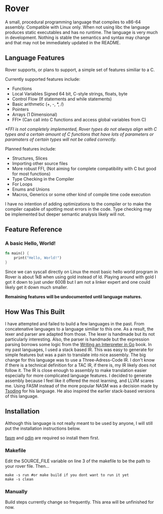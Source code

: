 # Rover
A small, procedural programming language that compiles to x86-64 assembly. Compatible with Linux only. When not using libc the language produces static executables and has no runtime. The language is very much in development. Nothing is stable the semantics and syntax may change and that may not be immediately updated in the README. 

## Language Features
Rover supports, or plans to support, a simple set of features similiar to a C.

Currently supported features include:
- Functions
- Local Variables Signed 64 bit, C-style strings, floats, byte
- Control Flow (If statements and while statements)
- Basic arithmetic (+, -, *, /)
- Pointers
- Arrays (1 Dimensional)
- FFI* (Can call into C functions and access global variables from C)

_*FFI is not completely implemented, Rover types do not always align with C types and a certain amount of C functions that have lots of parameters or paramaters of certain types will not be called correctly._ 

Planned features include:
- Structures, Slices
- Importing other source files
- More robust FFI, (Not aiming for complete compatibility with C but good for most functions)
- Type Checking in the Compiler
- For Loops
- Enums and Unions
- Macros, Generics or some other kind of compile time code execution

I have no intention of adding optimizations to the compiler or to make the compiler capable of spotting most errors in the code. Type checking may be implemented but deeper semantic analysis likely will not.

## Feature Reference

### A basic Hello, World!
```rust
fn main() {
    print("Hello, World!")
}
```
Since we can syscall directly on Linux the most basic hello world program in Rover is about 1kB when using gold instead of ld.
Playing around with gold I got it down to just under 600B but I am not a linker expert and one could likely get it down much smaller.

**Remaining features will be undocumented until language matures.**

## How Was This Built
I have attempted and failed to build a few languages in the past. From concatenative languages to a language
similiar to this one. As a result, the lexer and parser are adapted from those. The lexer is handmade but its not particularly interesting.
Also, the parser is handmade but the expression parsing borrows some logic from the [Writing an Interpreter in Go](https://interpreterbook.com/) book.
In my past languages, I used a stack based IR. This was easy to generate for simple features but was a pain to translate into nice assembly.
The big change for this language was to use a Three-Adress-Code IR. I don't know if there is a technical definition for a TAC IR, if there is,
my IR likely does not follow it. The IR is close enough to assembly to make translation easier especially for more complicated language features.
I decided to generate assembly because I feel like it offered the most learning, and LLVM scares me. Using FASM instead of the more popular NASM was a decision made by [Tsoding](https://github.com/tsoding) for his language. He also inspired the earlier stack-based versions of this language.


## Installation
Although this language is not really meant to be used by anyone, I will still put the installation
instructions below.

[fasm](https://flatassembler.net/) and [odin](https://odin-lang.org) are required so install them first.

### Makefile

Edit the SOURCE_FILE variable on line 3 of the makefile to be the path to your rover file. Then...

```shell
make -s run #or make build if you dont want to run it yet
make -s clean
```

### Manually
Build steps currently change so frequently. This area will be unfinished for now.

